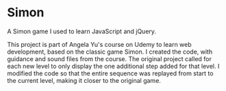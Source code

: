 # Simon
A Simon game I used to learn JavaScript and jQuery.

This project is part of Angela Yu's course on Udemy to learn web development, based on the classic game Simon. I created the code, with guidance and sound files from the course. The original project called for each new level to only display the one additional step added for that level. I modified the code so that the entire sequence was replayed from start to the current level, making it closer to the original game.
